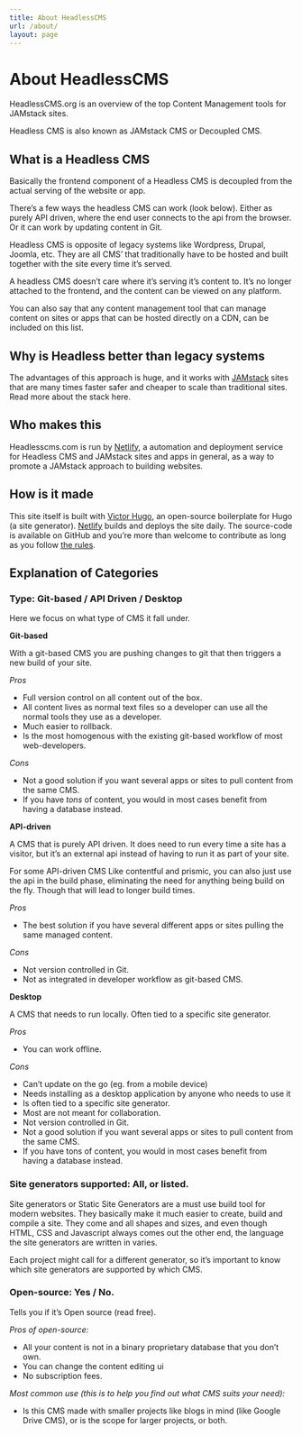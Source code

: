 ```yaml
---
title: About HeadlessCMS
url: /about/
layout: page
---
```


# About HeadlessCMS

HeadlessCMS.org is an overview of the top Content Management tools for JAMstack sites.

Headless CMS is also known as JAMstack CMS or Decoupled CMS.

## What is a Headless CMS

Basically the frontend component of a Headless CMS is decoupled from the actual serving of the website or app.

There’s a few ways the headless CMS can work (look below).
Either as purely API driven, where the end user connects to the api from the browser.
Or it can work by updating content in Git.

Headless CMS is opposite of legacy systems like Wordpress, Drupal, Joomla, etc. They are all CMS’ that traditionally have to be hosted and built together with the site every time it’s served.

A headless CMS doesn’t care where it’s serving it’s content to. It’s no longer attached to the frontend, and the content can be viewed on any platform.

You can also say that any content management tool that can manage content on sites or apps that can be hosted directly on a CDN, can be included on this list.

## Why is Headless better than legacy systems

The advantages of this approach is huge, and it works with [JAMstack](https://www.jamstack.org/) sites that are many times faster safer and cheaper to scale than traditional sites. Read more about the stack here.

## Who makes this

Headlesscms.com is run by [Netlify](https://www.netlify.com), a automation and deployment service for Headless CMS and JAMstack sites and apps in general, as a way to promote a JAMstack approach to building websites.

## How is it made

This site itself is built with [Victor Hugo](https://github.com/netlify/victor-hugo), an open-source boilerplate for Hugo (a site generator). [Netlify](https://www.netlify.com) builds and deploys the site daily. The source-code is available on GitHub and you’re more than welcome to contribute as long as you follow [the rules](/rules).

## Explanation of Categories

### Type: Git-based / API Driven / Desktop

Here we focus on what type of CMS it fall under.

**Git-based**

With a git-based CMS you are pushing changes to git that then triggers a new build of your site.

*Pros*

* Full version control on all content out of the box.
* All content lives as normal text files so a developer can use all the normal tools they use as a developer.
* Much easier to rollback.
* Is the most homogenous with the existing git-based workflow of most web-developers.

*Cons*

* Not a good solution if you want several apps or sites to pull content from the same CMS.
* If you have *tons* of content, you would in most cases benefit from having a database instead.

**API-driven**

A CMS that is purely API driven. It does need to run every time a site has a visitor, but it’s an external api instead of having to run it as part of your site.

For some API-driven CMS Like contentful and prismic, you can also just use the api in the build phase, eliminating the need for anything being build on the fly. Though that will lead to longer build times.

*Pros*

* The best solution if you have several different apps or sites pulling the same managed content.

*Cons*

* Not version controlled in Git.
* Not as integrated in developer workflow as git-based CMS.

**Desktop**

A CMS that needs to run locally. Often tied to a specific site generator.

*Pros*

* You can work offline.

*Cons*

* Can’t update on the go (eg. from a mobile device)
* Needs installing as a desktop application by anyone who needs to use it
* Is often tied to a specific site generator.
* Most are not meant for collaboration.
* Not version controlled in Git.
* Not a good solution if you want several apps or sites to pull content from the same CMS.
* If you have tons of content, you would in most cases benefit from having a database instead.

### Site generators supported: All, or listed.

Site generators or Static Site Generators are a must use build tool for modern websites. They basically make it much easier to create, build and compile a site. They come and all shapes and sizes, and even though HTML, CSS and Javascript always comes out the other end, the language the site generators are written in varies.

Each project might call for a different generator, so it’s important to know which site generators are supported by which CMS.

### Open-source: Yes / No.

Tells you if it’s Open source (read free).

*Pros of open-source:*

* All your content is not in a binary proprietary database that you don’t own.
* You can change the content editing ui
* No subscription fees.

*Most common use (this is to help you find out what CMS suits your need):*

* Is this CMS made with smaller projects like blogs in mind (like Google Drive CMS), or is the scope for larger projects, or both.